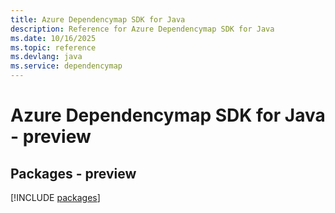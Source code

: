 ```yaml
---
title: Azure Dependencymap SDK for Java
description: Reference for Azure Dependencymap SDK for Java
ms.date: 10/16/2025
ms.topic: reference
ms.devlang: java
ms.service: dependencymap
---
```

# Azure Dependencymap SDK for Java - preview
## Packages - preview
[!INCLUDE [packages](dependencymap-index.md)]